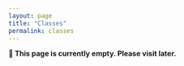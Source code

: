 ```yaml
---
layout: page
title: "Classes"
permalink: classes
---
```


<strong class="callout">
  🚧 This page is currently empty. Please visit later.
</strong>
